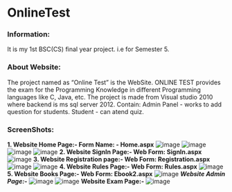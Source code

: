 # OnlineTest
### Information:
It is my 1st BSC(CS) final year project. i.e for Semester 5. 

### About Website:
The project named as “Online Test” is the WebSite. ONLINE TEST provides the exam for the Programming Knowledge in different Programming languages like C, Java, etc.
The project is made from Visual studio 2010 where backend is ms sql server 2012.
Contain:
Admin Panel - works to add question for students.
Student - can atend quiz.

### ScreenShots:

**1. Website Home Page:- 
Form Name: - Home.aspx**
![image](https://user-images.githubusercontent.com/22257930/84566541-a77ae880-ad8f-11ea-883d-d548a7ed9f23.png)
![image](https://user-images.githubusercontent.com/22257930/84566598-2ff98900-ad90-11ea-845b-3eaa70f6b29c.png)
![image](https://user-images.githubusercontent.com/22257930/84566603-3982f100-ad90-11ea-82ec-8aa05046d6f5.png)
![image](https://user-images.githubusercontent.com/22257930/84566607-4273c280-ad90-11ea-99ed-d2686e38aa9c.png)
**2. Website SignIn Page:-
Web Form: SignIn.aspx**
![image](https://user-images.githubusercontent.com/22257930/84566626-66370880-ad90-11ea-95a4-e656d8f3bcb6.png)
**3. Website Registration page:-
Web Form: Registration.aspx**
![image](https://user-images.githubusercontent.com/22257930/84566636-7bac3280-ad90-11ea-83c9-51fb02da9e49.png)
![image](https://user-images.githubusercontent.com/22257930/84566640-8666c780-ad90-11ea-80ee-baad6c067158.png)
**4. Website Rules Page:-
Web Form: Rules.aspx**
![image](https://user-images.githubusercontent.com/22257930/84566658-a0080f00-ad90-11ea-82ad-a78213975292.png)
**5. Website Books Page:-
Web Form: Ebook2.aspx**
![image](https://user-images.githubusercontent.com/22257930/84566685-d180da80-ad90-11ea-8508-8e36cbee684f.png)
**_Website Admin Page:-_**
![image](https://user-images.githubusercontent.com/22257930/84566700-eb222200-ad90-11ea-950b-0aa553ffdf56.png)
![image](https://user-images.githubusercontent.com/22257930/84566734-1c9aed80-ad91-11ea-965b-272c833763ec.png)
**Website Exam Page:-**
![image](https://user-images.githubusercontent.com/22257930/84566756-405e3380-ad91-11ea-822d-beedce3eb1cd.png)

